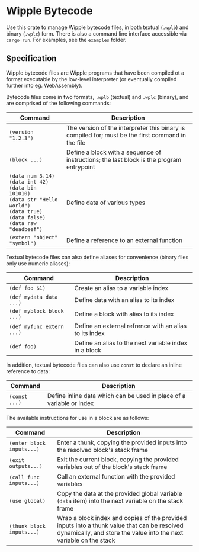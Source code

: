 # Wipple Bytecode

Use this crate to manage Wipple bytecode files, in both textual (`.wplb`) and binary (`.wplc`) form. There is also a command line interface accessible via `cargo run`. For examples, see the `examples` folder.

## Specification

Wipple bytecode files are Wipple programs that have been compiled ot a format executable by the low-level interpreter (or eventually compiled further into eg. WebAssembly).

Bytecode files come in two formats, `.wplb` (textual) and `.wplc` (binary), and are comprised of the following commands:

<table>
    <thead>
        <tr>
            <th>Command</th>
            <th>Description</th>
        </tr>
    </thead>
    <tbody>
        <tr>
            <td><code>(version "1.2.3")</code></td>
            <td>
                The version of the interpreter this binary is compiled for; must be the first
                command in the file
            </td>
        </tr>
        <tr>
            <td><code>(block ...)</code></td>
            <td>
                Define a block with a sequence of instructions; the last block is the program
                entrypoint
            </td>
        </tr>
        <tr>
            <td>
                <code>(data num 3.14)</code><br />
                <code>(data int 42)</code><br />
                <code>(data bin 101010)</code><br />
                <code>(data str "Hello world")</code><br />
                <code>(data true)</code><br />
                <code>(data false)</code><br />
                <code>(data raw "deadbeef")</code><br />
            </td>
            <td>Define data of various types</td>
        </tr>
        <tr>
            <td><code>(extern "object" "symbol")</code></td>
            <td>Define a reference to an external function</td>
        </tr>
    </tbody>
</table>

Textual bytecode files can also define aliases for convenience (binary files only use numeric aliases):

<table>
    <thead>
        <tr>
            <th>Command</th>
            <th>Description</th>
        </tr>
    </thead>
    <tbody>
        <tr>
            <td><code>(def foo $1)</code></td>
            <td>Create an alias to a variable index</td>
        </tr>
        <tr>
            <td><code>(def mydata data ...)</code></td>
            <td>Define data with an alias to its index</td>
        </tr>
        <tr>
            <td><code>(def myblock block ...)</code></td>
            <td>Define a block with alias to its index</td>
        </tr>
        <tr>
            <td><code>(def myfunc extern ...)</code></td>
            <td>Define an external refrence with an alias to its index</td>
        </tr>
        <tr>
            <td><code>(def foo)</code></td>
            <td>Define an alias to the next variable index in a block</td>
        </tr>
    </tbody>
</table>

In addition, textual bytecode files can also use `const` to declare an inline reference to data:

<table>
    <thead>
        <tr>
            <th>Command</th>
            <th>Description</th>
        </tr>
    </thead>
    <tbody>
        <tr>
            <td><code>(const ...)</code></td>
            <td>Define inline data which can be used in place of a variable or index</td>
        </tr>
    </tbody>
</table>

The available instructions for use in a block are as follows:

<table>
    <thead>
        <tr>
            <th>Command</th>
            <th>Description</th>
        </tr>
    </thead>
    <tbody>
        <tr>
            <td><code>(enter block inputs...)</code></td>
            <td>Enter a thunk, copying the provided inputs into the resolved block's stack frame</td>
        </tr>
        <tr>
            <td><code>(exit outputs...)</code></td>
            <td>
                Exit the current block, copying the provided variables out of the block's stack
                frame
            </td>
        </tr>
        <tr>
            <td><code>(call func inputs...)</code></td>
            <td>Call an external function with the provided variables</td>
        </tr>
        <tr>
            <td><code>(use global)</code></td>
            <td>
                Copy the data at the provided global variable (<code>data</code> item) into the next
                variable on the stack frame
            </td>
        </tr>
        <tr>
            <td><code>(thunk block inputs...)</code></td>
            <td>
                Wrap a block index and copies of the provided inputs into a thunk value that can be
                resolved dynamically, and store the value into the next variable on the stack
            </td>
        </tr>
    </tbody>
</table>
